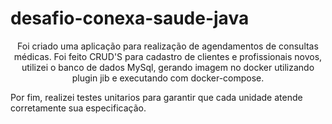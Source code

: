 # desafio-conexa-saude-java
<p align="center">Foi criado uma aplicação para realização de agendamentos de consultas médicas.
Foi feito CRUD'S para cadastro de clientes e profissionais novos, utilizei o banco de dados MySql, gerando imagem no docker utilizando plugin jib e 
executando com docker-compose.

Por fim, realizei testes unitarios para garantir que cada unidade atende corretamente sua especificação.

</p>
